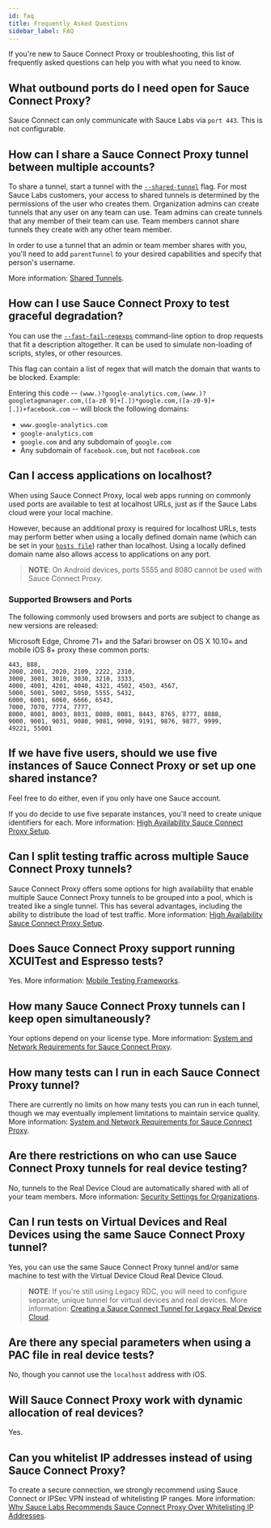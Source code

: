 ```yaml
---
id: faq
title: Frequently Asked Questions
sidebar_label: FAQ
---
```


If you're new to Sauce Connect Proxy or troubleshooting, this list of frequently asked questions can help you with what you need to know.

## What outbound ports do I need open for Sauce Connect Proxy?

Sauce Connect can only communicate with Sauce Labs via `port 443`. This is not configurable.

## How can I share a Sauce Connect Proxy tunnel between multiple accounts?

To share a tunnel, start a tunnel with the [`--shared-tunnel`](https://wiki.saucelabs.com/display/DOCS/Sauce+Connect+Proxy+Command-Line+Quick+Reference+Guide#SauceConnectProxyCommandLineQuickReferenceGuide---shared-tunnel) flag. For most Sauce Labs customers, your access to shared tunnels is determined by the permissions of the user who creates them. Organization admins can create tunnels that any user on any team can use. Team admins can create tunnels that any member of their team can use. Team members cannot share tunnels they create with any other team member.

In order to use a tunnel that an admin or team member shares with you, you'll need to add `parentTunnel` to your desired capabilities and specify that person's username.

More information: [Shared Tunnels](https://wiki.saucelabs.com/display/DOCS/Test+Configuration+Options#TestConfigurationOptions-SharedTunnels).


## How can I use Sauce Connect Proxy to test graceful degradation?

You can use the [`--fast-fail-regexps`](https://wiki.saucelabs.com/display/DOCS/Sauce+Connect+Proxy+Command-Line+Quick+Reference+Guide#SauceConnectProxyCommandLineQuickReferenceGuide---fast-fail-regexps) command-line option to drop requests that fit a description altogether. It can be used to simulate non-loading of scripts, styles, or other resources.

This flag can contain a list of regex that will match the domain that wants to be blocked. Example:

Entering this code -- `(www.)?google-analytics.com,(www.)?googletagmanager.com,([a-z0 9]+[.])*google.com,([a-z0-9]+[.])+facebook.com` -- will block the following domains:
* `www.google-analytics.com`
* `google-analytics.com`
* `google.com` and any subdomain of `google.com`
* Any subdomain of `facebook.com`, but not `facebook.com`


## Can I access applications on localhost?

When using Sauce Connect Proxy, local web apps running on commonly used ports are available to test at localhost URLs, just as if the Sauce Labs cloud were your local machine.

However, because an additional proxy is required for localhost URLs, tests may perform better when using a locally defined domain name (which can be set in your [`hosts file`](http://en.wikipedia.org/wiki/Hosts_file)) rather than localhost. Using a locally defined domain name also allows access to applications on any port.

>**NOTE**: On Android devices, ports 5555 and 8080 cannot be used with Sauce Connect Proxy.

### Supported Browsers and Ports

The following commonly used browsers and ports are subject to change as new versions are released:

Microsoft Edge, Chrome 71+ and the Safari browser on OS X 10.10+ and mobile iOS 8+ proxy these common ports:

    443, 888,
    2000, 2001, 2020, 2109, 2222, 2310,
    3000, 3001, 3010, 3030, 3210, 3333,
    4000, 4001, 4201, 4040, 4321, 4502, 4503, 4567,
    5000, 5001, 5002, 5050, 5555, 5432,
    6000, 6001, 6060, 6666, 6543,
    7000, 7070, 7774, 7777,
    8000, 8001, 8003, 8031, 8080, 8081, 8443, 8765, 8777, 8888,
    9000, 9001, 9031, 9080, 9081, 9090, 9191, 9876, 9877, 9999,
    49221, 55001


## If we have five users, should we use five instances of Sauce Connect Proxy or set up one shared instance?

Feel free to do either, even if you only have one Sauce account.

If you do decide to use five separate instances, you'll need to create unique identifiers for each. More information: [High Availability Sauce Connect Proxy Setup](https://wiki.saucelabs.com/display/DOCS/High+Availability+Sauce+Connect+Proxy+Setup).


## Can I split testing traffic across multiple Sauce Connect Proxy tunnels?

Sauce Connect Proxy offers some options for high availability that enable multiple Sauce Connect Proxy tunnels to be grouped into a pool, which is treated like a single tunnel. This has several advantages, including the ability to distribute the load of test traffic. More information: [High Availability Sauce Connect Proxy Setup](https://wiki.saucelabs.com/display/DOCS/High+Availability+Sauce+Connect+Proxy+Setup).


## Does Sauce Connect Proxy support running XCUITest and Espresso tests?

Yes. More information: [Mobile Testing Frameworks](https://wiki.saucelabs.com/display/DOCS/Mobile+Testing+Frameworks).


## How many Sauce Connect Proxy tunnels can I keep open simultaneously?

Your options depend on your license type. More information: [System and Network Requirements for Sauce Connect Proxy](https://wiki.saucelabs.com/display/DOCS/System+and+Network+Requirements+for+Sauce+Connect+Proxy).


## How many tests can I run in each Sauce Connect Proxy tunnel?

There are currently no limits on how many tests you can run in each tunnel, though we may eventually implement limitations to maintain service quality. More information: [System and Network Requirements for Sauce Connect Proxy](https://wiki.saucelabs.com/display/DOCS/System+and+Network+Requirements+for+Sauce+Connect+Proxy).


## Are there restrictions on who can use Sauce Connect Proxy tunnels for real device testing?

No, tunnels to the Real Device Cloud are automatically shared with all of your team members. More information: [Security Settings for Organizations](https://wiki.saucelabs.com/display/DOCS/Security+Settings+for+Organizations).


## Can I run tests on Virtual Devices and Real Devices using the same Sauce Connect Proxy tunnel?

Yes, you can use the same Sauce Connect Proxy tunnel and/or same machine to test with the Virtual Device Cloud Real Device Cloud.

>**NOTE**: If you're still using Legacy RDC, you will need to configure separate, unique tunnel for virtual devices and real devices. More information: [Creating a Sauce Connect Tunnel for Legacy Real Device Cloud](https://wiki.saucelabs.com/display/DOCS/Creating+a+Sauce+Connect+Tunnel+for+Legacy+Real+Device+Cloud).

## Are there any special parameters when using a PAC file in real device tests?

No, though you cannot use the `localhost` address with iOS.


## Will Sauce Connect Proxy work with dynamic allocation of real devices?

Yes.

## Can you whitelist IP addresses instead of using Sauce Connect Proxy?

To create a secure connection, we strongly recommend using Sauce Connect or IPSec VPN instead of whitelisting IP ranges. More information: [Why Sauce Labs Recommends Sauce Connect Proxy Over Whitelisting IP Addresses](https://wiki.saucelabs.com/display/DOCS/Why+Sauce+Labs+Recommends+Sauce+Connect+Proxy+Over+Whitelisting+IP+Addresses).
